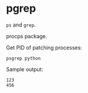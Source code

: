 # pgrep

`ps` and `grep`.

procps package.

Get PID of patching processes:

    psgrep python

Sample output:

    123
    456
